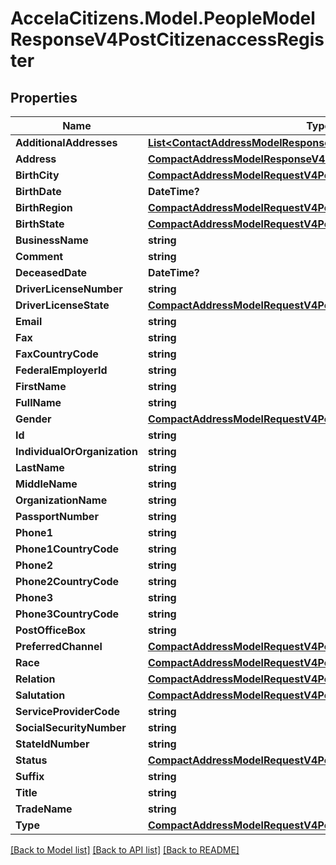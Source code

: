 # AccelaCitizens.Model.PeopleModelResponseV4PostCitizenaccessRegister
## Properties

Name | Type | Description | Notes
------------ | ------------- | ------------- | -------------
**AdditionalAddresses** | [**List&lt;ContactAddressModelResponseV4PostCitizenaccessRegister&gt;**](ContactAddressModelResponseV4PostCitizenaccessRegister.md) |  | [optional] 
**Address** | [**CompactAddressModelResponseV4PostCitizenaccessRegister**](CompactAddressModelResponseV4PostCitizenaccessRegister.md) |  | [optional] 
**BirthCity** | [**CompactAddressModelRequestV4PostCitizenaccessRegisterCountry**](CompactAddressModelRequestV4PostCitizenaccessRegisterCountry.md) |  | [optional] 
**BirthDate** | **DateTime?** |  | [optional] 
**BirthRegion** | [**CompactAddressModelRequestV4PostCitizenaccessRegisterCountry**](CompactAddressModelRequestV4PostCitizenaccessRegisterCountry.md) |  | [optional] 
**BirthState** | [**CompactAddressModelRequestV4PostCitizenaccessRegisterCountry**](CompactAddressModelRequestV4PostCitizenaccessRegisterCountry.md) |  | [optional] 
**BusinessName** | **string** |  | [optional] 
**Comment** | **string** |  | [optional] 
**DeceasedDate** | **DateTime?** |  | [optional] 
**DriverLicenseNumber** | **string** |  | [optional] 
**DriverLicenseState** | [**CompactAddressModelRequestV4PostCitizenaccessRegisterCountry**](CompactAddressModelRequestV4PostCitizenaccessRegisterCountry.md) |  | [optional] 
**Email** | **string** |  | [optional] 
**Fax** | **string** |  | [optional] 
**FaxCountryCode** | **string** |  | [optional] 
**FederalEmployerId** | **string** |  | [optional] 
**FirstName** | **string** |  | [optional] 
**FullName** | **string** |  | [optional] 
**Gender** | [**CompactAddressModelRequestV4PostCitizenaccessRegisterCountry**](CompactAddressModelRequestV4PostCitizenaccessRegisterCountry.md) |  | [optional] 
**Id** | **string** |  | [optional] 
**IndividualOrOrganization** | **string** |  | [optional] 
**LastName** | **string** |  | [optional] 
**MiddleName** | **string** |  | [optional] 
**OrganizationName** | **string** |  | [optional] 
**PassportNumber** | **string** |  | [optional] 
**Phone1** | **string** |  | [optional] 
**Phone1CountryCode** | **string** |  | [optional] 
**Phone2** | **string** |  | [optional] 
**Phone2CountryCode** | **string** |  | [optional] 
**Phone3** | **string** |  | [optional] 
**Phone3CountryCode** | **string** |  | [optional] 
**PostOfficeBox** | **string** |  | [optional] 
**PreferredChannel** | [**CompactAddressModelRequestV4PostCitizenaccessRegisterCountry**](CompactAddressModelRequestV4PostCitizenaccessRegisterCountry.md) |  | [optional] 
**Race** | [**CompactAddressModelRequestV4PostCitizenaccessRegisterCountry**](CompactAddressModelRequestV4PostCitizenaccessRegisterCountry.md) |  | [optional] 
**Relation** | [**CompactAddressModelRequestV4PostCitizenaccessRegisterCountry**](CompactAddressModelRequestV4PostCitizenaccessRegisterCountry.md) |  | [optional] 
**Salutation** | [**CompactAddressModelRequestV4PostCitizenaccessRegisterCountry**](CompactAddressModelRequestV4PostCitizenaccessRegisterCountry.md) |  | [optional] 
**ServiceProviderCode** | **string** |  | [optional] 
**SocialSecurityNumber** | **string** |  | [optional] 
**StateIdNumber** | **string** |  | [optional] 
**Status** | [**CompactAddressModelRequestV4PostCitizenaccessRegisterCountry**](CompactAddressModelRequestV4PostCitizenaccessRegisterCountry.md) |  | [optional] 
**Suffix** | **string** |  | [optional] 
**Title** | **string** |  | [optional] 
**TradeName** | **string** |  | [optional] 
**Type** | [**CompactAddressModelRequestV4PostCitizenaccessRegisterCountry**](CompactAddressModelRequestV4PostCitizenaccessRegisterCountry.md) |  | [optional] 

[[Back to Model list]](../README.md#documentation-for-models) [[Back to API list]](../README.md#documentation-for-api-endpoints) [[Back to README]](../README.md)

